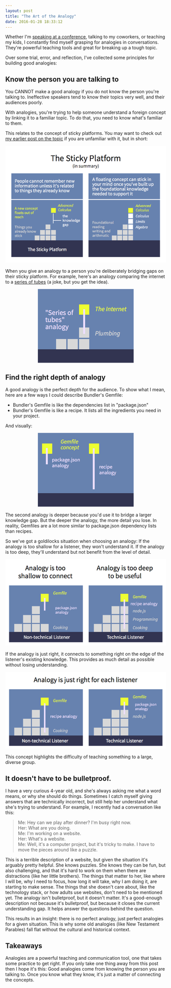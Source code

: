 ```yaml
---
layout: post
title: "The Art of the Analogy"
date: 2016-01-28 18:33:12
---
```


Whether I'm [speaking at a conference][1], talking to my coworkers, or teaching my kids, I constantly find myself grasping for analogies in conversations. They're powerful teaching tools and great for breaking up a tough topic.

 [1]: https://www.youtube.com/watch?v=772kNhu_Ll4

Over some trial, error, and reflection, I've collected some principles for building good analogies:

## Know the person you are talking to

You CANNOT make a good analogy if you do not know the person you're talking to. Ineffective speakers tend to know their topics very well, and their audiences poorly.

With analogies, you're trying to help someone understand a foreign concept by linking it to a familiar topic. To do that, you need to know what's familiar to them.

This relates to the concept of sticky platforms. You may want to check out [my earlier post on the topic][2] if you are unfamiliar with it, but in short:

 [2]: http://www.bryanbraun.com/2011/06/06/the-new-york-times-and-the-sticky-platform

<p style="text-align: center;">
  <img alt="" src="/assets/images/the-sticky-platform.png" />
</p>

When you give an analogy to a person you're deliberately bridging gaps on their sticky platform. For example, here's an analogy comparing the internet to a [series of tubes][3] (a joke, but you get the idea).

 [3]: https://en.wikipedia.org/wiki/Series_of_tubes

<p style="text-align: center;">
  <img alt="" src="/assets/images/analogy-1.png" />
</p>

## Find the right depth of analogy

A good analogy is the perfect depth for the audience. To show what I mean, here are a few ways I could describe Bundler's Gemfile:

*   Bundler's Gemfile is like the dependencies list in "package.json"
*   Bundler's Gemfile is like a recipe. It lists all the ingredients you need in your project.

And visually:

<p style="text-align: center;">
  <img alt="" src="/assets/images/analogy-comparison.png" />
</p>

The second analogy is deeper because you'd use it to bridge a larger knowledge gap. But the deeper the analogy, the more detail you lose. In reality, Gemfiles are a lot more similar to package.json dependency lists than recipes.

So we've got a goldilocks situation when choosing an analogy: If the analogy is too shallow for a listener, they won't understand it. If the analogy is too deep, they'll understand but not benefit from the level of detail.

<p style="text-align: center;">
  <img alt="" src="/assets/images/ineffective-analogies.png" />
</p>

If the analogy is just right, it connects to something right on the edge of the listener's existing knowledge. This provides as much detail as possible without losing understanding.

<p style="text-align: center;">
  <img alt="" src="/assets/images/effective-analogies.png" />
</p>

This concept highlights the difficulty of teaching something to a large, diverse group.

## It doesn't have to be bulletproof.

I have a very curious 4-year old, and she's always asking me what a word means, or why she should do things. Sometimes I catch myself giving answers that are technically incorrect, but still help her understand what she's trying to understand. For example, I recently had a conversation like this:

> Me: Hey can we play after dinner? I'm busy right now.  
> Her: What are you doing.  
> Me: I'm working on a website.  
> Her: What's a website.  
> Me: Well, it's a computer project, but it's tricky to make. I have to move the pieces around like a puzzle.

This is a terrible description of a website, but given the situation it's arguably pretty helpful. She knows puzzles. She knows they can be fun, but also challenging, and that it's hard to work on them when there are distractions (like her little brothers). The things that matter to her, like where I will be, why I need to focus, how long it will take, why I am doing it, are starting to make sense. The things that she doesn't care about, like the technology stack, or how adults use websites, don't need to be mentioned yet. The analogy isn't bulletproof, but it doesn't matter. It's a good-enough description not because it's bulletproof, but because it closes the current understanding gap. It helps answer the questions behind the question.

This results in an insight: there is no perfect analogy, just perfect analogies for a given situation. This is why some old analogies (like New Testament Parables) fall flat without the cultural and historical context.

## Takeaways

Analogies are a powerful teaching and communication tool, one that takes some practice to get right. If you only take one thing away from this post then I hope it's this: Good analogies come from knowing the person you are talking to. Once you know what they know, it's just a matter of connecting the concepts.

